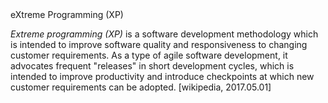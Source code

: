 <div id="xp">
<popover id="pop:xp" title="eXtreme Programming (XP)">eXtreme Programming (XP)
<div slot="content">

_Extreme programming (XP)_ is a software development methodology which is intended to improve software quality and responsiveness to changing customer requirements. As a type of agile software development, it advocates frequent "releases" in short development cycles, which is intended to improve productivity and introduce checkpoints at which new customer requirements can be adopted.  [wikipedia, 2017.05.01]

</div>
</popover>
</div>